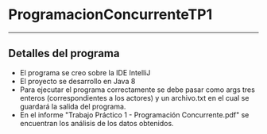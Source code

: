 # ProgramacionConcurrenteTP1
---
## Detalles del programa
* El programa se creo sobre la IDE IntelliJ 
* El proyecto se desarrollo en Java 8
* Para ejecutar el programa correctamente se debe
pasar como args tres enteros (correspondientes a los actores) y un archivo.txt en el cual
se guardará la salida del programa.
* En el informe "Trabajo Práctico 1 - Programación Concurrente.pdf" se encuentran los análisis de los datos obtenidos.
